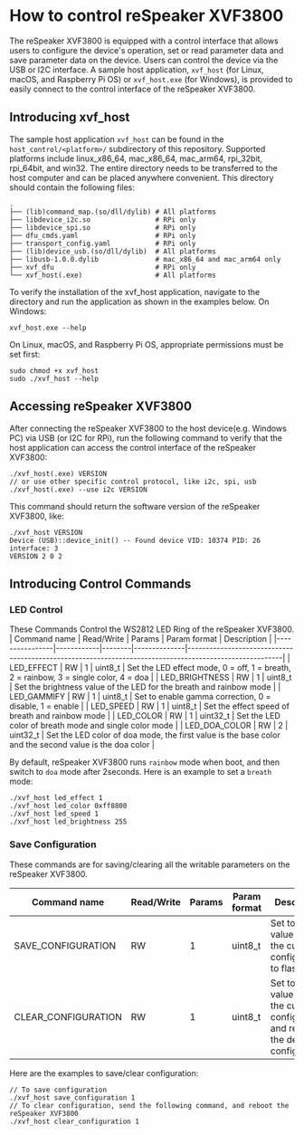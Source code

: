 # How to control reSpeaker XVF3800

The reSpeaker XVF3800 is equipped with a control interface that allows users to configure the device's operation, set or read parameter data and save parameter data on the device. Users can control the device via the USB or I2C interface. A sample host application, `xvf_host` (for Linux, macOS, and Raspberry Pi OS) or `xvf_host.exe` (for Windows), is provided to easily connect to the control interface of the reSpeaker XVF3800.

## Introducing xvf_host

The sample host application `xvf_host` can be found in the `host_control/<platform>/` subdirectory of this repository. Supported platforms include linux_x86_64, mac_x86_64, mac_arm64, rpi_32bit, rpi_64bit, and win32. The entire directory needs to be transferred to the host computer and can be placed anywhere convenient. This directory should contain the following files:

```
.
├── (lib)command_map.(so/dll/dylib) # All platforms
├── libdevice_i2c.so                # RPi only
├── libdevice_spi.so                # RPi only
├── dfu_cmds.yaml                   # RPi only
├── transport_config.yaml           # RPi only
├── (lib)device_usb.(so/dll/dylib)  # All platforms
├── libusb-1.0.0.dylib              # mac_x86_64 and mac_arm64 only
├── xvf_dfu                         # RPi only
└── xvf_host(.exe)                  # All platforms
```

To verify the installation of the xvf_host application, navigate to the directory and run the application as shown in the examples below. On Windows:
```
xvf_host.exe --help
```

On Linux, macOS, and Raspberry Pi OS, appropriate permissions must be set first:
```
sudo chmod +x xvf_host
sudo ./xvf_host --help
```

## Accessing reSpeaker XVF3800

After connecting the reSpeaker XVF3800 to the host device(e.g. Windows PC) via USB (or I2C for RPi), run the following command to verify that the host application can access the control interface of the reSpeaker XVF3800:
```
./xvf_host(.exe) VERSION
// or use other specific control protocol, like i2c, spi, usb
./xvf_host(.exe) --use i2c VERSION  
```
This command should return the software version of the reSpeaker XVF3800, like:
```
./xvf_host VERSION   
Device (USB)::device_init() -- Found device VID: 10374 PID: 26 interface: 3
VERSION 2 0 2 
```

## Introducing Control Commands

### LED Control
These Commands Control the WS2812 LED Ring of the reSpeaker XVF3800.
| Command name   | Read/Write | Params | Param format | Description                                                                                            |
|----------------|------------|--------|--------------|--------------------------------------------------------------------------------------------------------|
| LED_EFFECT     | RW         | 1      | uint8_t      | Set the LED effect mode, 0 = off, 1 = breath, 2 = rainbow, 3 = single color, 4 = doa                   |
| LED_BRIGHTNESS | RW         | 1      | uint8_t      | Set the brightness value of the LED for the breath and rainbow mode                                    |
| LED_GAMMIFY    | RW         | 1      | uint8_t      | Set to enable gamma correction, 0 = disable, 1 = enable                                                |
| LED_SPEED      | RW         | 1      | uint8_t      | Set the effect speed of breath and rainbow mode                                                        |
| LED_COLOR      | RW         | 1      | uint32_t     | Set the LED color of breath mode and single color mode                                                 |
| LED_DOA_COLOR  | RW         | 2      | uint32_t     | Set the LED color of doa mode, the first value is the base color and the second value is the doa color |

By default, reSpeaker XVF3800 runs `rainbow` mode when boot, and then switch to `doa` mode after 2seconds. Here is an example to set a `breath` mode:
```
./xvf_host led_effect 1
./xvf_host led_color 0xff8800
./xvf_host led_speed 1
./xvf_host led_brightness 255
```

### Save Configuration

These commands are for saving/clearing all the writable parameters on the reSpeaker XVF3800.

| Command name        | Read/Write | Params | Param format | Description                                                                                  |
|---------------------|------------|--------|--------------|----------------------------------------------------------------------------------------------|
| SAVE_CONFIGURATION  | RW         | 1      | uint8_t      | Set to any value to save the current configuration to flash.                                 |
| CLEAR_CONFIGURATION | RW         | 1      | uint8_t      | Set to any value to clear the current configuration and revert to the default configuration. |

Here are the examples to save/clear configuration:
```
// To save configuration
./xvf_host save_configuration 1
// To clear configuration, send the following command, and reboot the reSpeaker XVF3800
./xvf_host clear_configuration 1
```

